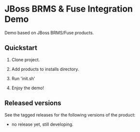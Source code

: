 JBoss BRMS & Fuse Integration Demo
==================================

Demo based on JBoss BRMS/Fuse products.


Quickstart
----------

1. Clone project.

2. Add products to installs directory.

3. Run 'init.sh'

4. Enjoy the demo!


Released versions
-----------------

See the tagged releases for the following versions of the product:

- no release yet, still developing.
